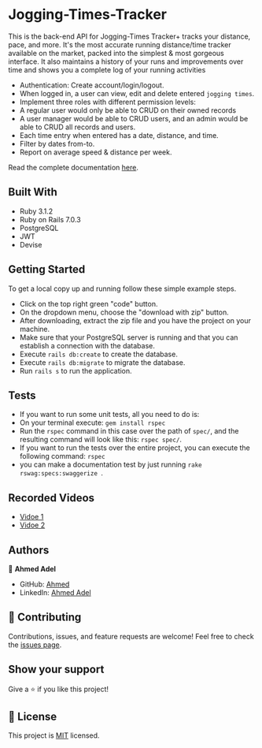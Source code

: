 #  Jogging-Times-Tracker

This is the back-end API for Jogging-Times Tracker+ tracks your distance, pace, and more. It's the most accurate running distance/time tracker available on the market, packed into the simplest & most gorgeous interface. It also maintains a history of your runs and improvements over time and shows you a complete log of your running activities


- Authentication: Create account/login/logout.
- When logged in, a user can view, edit and delete entered `jogging times`.
- Implement three roles with different permission levels:
- A regular user would only be able to CRUD on their owned records
- A user manager would be able to CRUD users, and an admin would be able to CRUD all records and users.
- Each time entry when entered has a date, distance, and time.
- Filter by dates from-to.
- Report on average speed & distance per week.



Read the complete documentation [here](http://localhost:3000/api-docs/index.html).



## Built With

- Ruby 3.1.2
- Ruby on Rails 7.0.3
- PostgreSQL 
- JWT
- Devise

## Getting Started

To get a local copy up and running follow these simple example steps.

- Click on the top right green "code" button.
- On the dropdown menu, choose the "download with zip" button.
- After downloading, extract the zip file and you have the project on your machine.
- Make sure that your PostgreSQL server is running and that you can establish a connection with the database.
- Execute `rails db:create` to create the database.
- Execute `rails db:migrate` to migrate the database.
- Run `rails s` to run the application.


## Tests

- If you want to run some unit tests, all you need to do is:
- On your terminal execute: `gem install rspec`
- Run the `rspec` command in this case over the path of `spec/`, and the resulting command will look like this: `rspec spec/`.
- If you want to run the tests over the entire project, you can execute the following command: `rspec`
- you can make a documentation test by just running `rake rswag:specs:swaggerize `.

## Recorded Videos
- [Vidoe 1](https://www.loom.com/share/3da8d3898cad4dfab331e602a16672b7)
- [Vidoe 2](https://www.loom.com/share/a875eb779d2a45d29fcd3843acb7db51)




## Authors

👤 **Ahmed Adel**

- GitHub: [Ahmed](https://github.com/ahmedadel56)
- LinkedIn: [Ahmed Adel](https://www.linkedin.com/in/ahmed-adel56/)


## 🤝 Contributing

Contributions, issues, and feature requests are welcome!
Feel free to check the [issues page](../../issues/).

## Show your support

Give a ⭐️ if you like this project!

## 📝 License

This project is [MIT](./LICENSE) licensed.